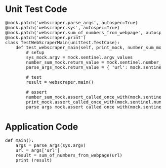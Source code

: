 Unit Test Code
==============

<pre class="file" data-target="clipboard">
@mock.patch('webscraper.parse_args', autospec=True)
@mock.patch('webscraper.sys', autospec=True)
@mock.patch('webscraper.sum_of_numbers_from_webpage', autospec=True)
@mock.patch('webscraper.print')
class TestWebScraperMain(unittest.TestCase):
    def test_webscraper_main(self, print_mock, number_sum_mock, sys_mock, parse_args_mock):
        # setup
        sys_mock.argv = mock.sentinel.argv_values
        number_sum_mock.return_value = mock.sentinel.number_sum
        parse_args_mock.return_value = { 'url': mock.sentinel.a_url, 'debug': mock.sentinel.debug }

        # test
        result = webscraper.main()

        # assert
        number_sum_mock.assert_called_once_with(mock.sentinel.a_url)
        print_mock.assert_called_once_with(mock.sentinel.number_sum)
        parse_args_mock.assert_called_once_with(mock.sentinel.argv_values)
</pre>

Application Code
================

<pre class="file" data-target="clipboard">
def main():
    args = parse_args(sys.argv)
    url = args['url']
    result = sum_of_numbers_from_webpage(url)
    print (result)
</pre>